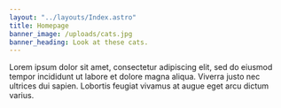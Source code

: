 ```yaml
---
layout: "../layouts/Index.astro"
title: Homepage
banner_image: /uploads/cats.jpg
banner_heading: Look at these cats.
---
```

Lorem ipsum dolor sit amet, consectetur adipiscing elit, sed do eiusmod tempor incididunt ut labore et dolore magna aliqua. Viverra justo nec ultrices dui sapien. Lobortis feugiat vivamus at augue eget arcu dictum varius.